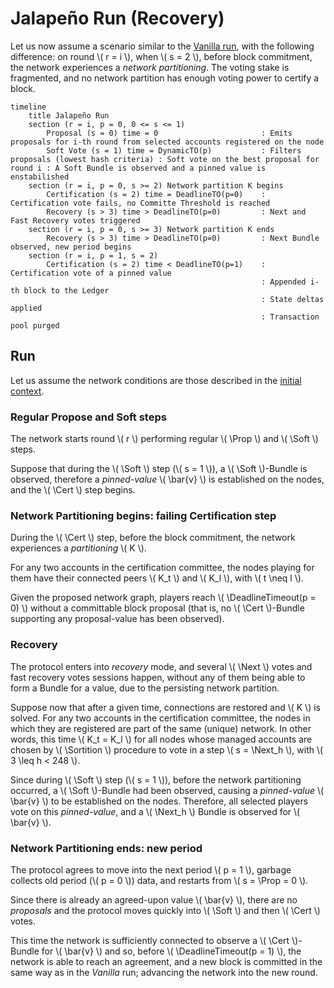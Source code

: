 $$
\newcommand \DeadlineTimeout {\mathrm{DeadlineTimeout}}
\newcommand \Sortition {\mathrm{Sortition}}
\newcommand \Prop {\mathit{propose}}
\newcommand \Soft {\mathit{soft}}
\newcommand \Cert {\mathit{cert}}
\newcommand \Next {\mathit{next}}
\newcommand \TP {\mathrm{TransactionPool}}
$$

# Jalapeño Run (Recovery)

Let us now assume a scenario similar to the [Vanilla run](abft-nn-vanilla-run.md),
with the following difference: on round \\( r = i \\), when \\( s = 2 \\), before
block commitment, the network experiences a _network partitioning_. The voting stake
is fragmented, and no network partition has enough voting power to certify a block.

```mermaid
timeline
    title Jalapeño Run
    section (r = i, p = 0, 0 <= s <= 1)
        Proposal (s = 0) time = 0                       : Emits proposals for i-th round from selected accounts registered on the node
        Soft Vote (s = 1) time = DynamicTO(p)           : Filters proposals (lowest hash criteria) : Soft vote on the best proposal for round i : A Soft Bundle is observed and a pinned value is enstabilished
    section (r = i, p = 0, s >= 2) Network partition K begins
        Certification (s = 2) time = DeadlineTO(p=0)    : Certification vote fails, no Committe Threshold is reached
        Recovery (s > 3) time > DeadlineTO(p=0)         : Next and Fast Recovery votes triggered
    section (r = i, p = 0, s >= 3) Network partition K ends
        Recovery (s > 3) time > DeadlineTO(p=0)         : Next Bundle observed, new period begins
    section (r = i, p = 1, s = 2)
        Certification (s = 2) time < DeadlineTO(p=1)    : Certification vote of a pinned value
                                                        : Appended i-th block to the Ledger
                                                        : State deltas applied
                                                        : Transaction pool purged
```

## Run

Let us assume the network conditions are those described in the [initial context](abft-nn-protocol-run-examples.md#initial-context).

### Regular Propose and Soft steps

The network starts round \\( r \\) performing regular \\( \Prop \\) and \\( \Soft \\)
steps.

Suppose that during the \\( \Soft \\) step (\\( s = 1 \\)), a \\( \Soft \\)-Bundle
is observed, therefore a _pinned-value_ \\( \bar{v} \\) is established on the nodes,
and the \\( \Cert \\) step begins.

### Network Partitioning begins: failing Certification step

During the \\( \Cert \\) step, before the block commitment, the network experiences
a _partitioning_ \\( K \\).

For any two accounts in the certification committee, the nodes playing for them
have their connected peers \\( K_t \\) and \\( K_l \\), with \\( t \neq l \\).

Given the proposed network graph, players reach \\( \DeadlineTimeout(p = 0) \\)
without a committable block proposal (that is, no \\( \Cert \\)-Bundle supporting
any proposal-value has been observed).

### Recovery

The protocol enters into _recovery_ mode, and several \\( \Next \\) votes and fast
recovery votes sessions happen, without any of them being able to form a Bundle for
a value, due to the persisting network partition.

Suppose now that after a given time, connections are restored and \\( K \\) is solved.
For any two accounts in the certification committee, the nodes in which they are
registered are part of the same (unique) network. In other words, this time
\\( K_t = K_l \\) for all nodes whose managed accounts are chosen by \\( \Sortition \\)
procedure to vote in a step \\( s = \Next_h \\), with \\( 3 \leq h < 248 \\).  <!-- TODO: link to Sortition -->

Since during \\( \Soft \\) step (\\( s = 1 \\)), before the network partitioning
occurred, a \\( \Soft \\)-Bundle had been observed, causing a _pinned-value_ \\( \bar{v} \\)
to be established on the nodes. Therefore, all selected players vote on this _pinned-value_,
and a \\( \Next_h \\) Bundle is observed for \\( \bar{v} \\).

### Network Partitioning ends: new period

The protocol agrees to move into the next period \\( p = 1 \\), garbage collects
old period (\\( p = 0 \\)) data, and restarts from \\( s = \Prop = 0 \\).

Since there is already an agreed-upon value \\( \bar{v} \\), there are no _proposals_
and the protocol moves quickly into \\( \Soft \\) and then \\( \Cert \\) votes.

This time the network is sufficiently connected to observe a \\( \Cert \\)-Bundle
for \\( \bar{v} \\) and so, before \\( \DeadlineTimeout(p = 1) \\), the network is
able to reach an agreement, and a new block is committed in the same way as in the
_Vanilla_ run; advancing the network into the new round.
